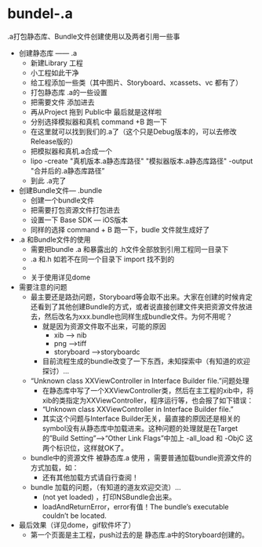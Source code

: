 # bundel-.a
.a打包静态库、Bundle文件创建使用以及两者引用一些事
* 创建静态库 —— .a
    * 新建Library 工程
    * 小工程如此干净
    * 给工程添加一些类（其中图片、Storyboard、xcassets、vc 都有了）
    * 打包静态库 .a的一些设置
    * 把需要文件 添加进去
    * 再从Project 拖到 Public中 最后就是这样啦
    * 分别选择模拟器和真机 command +B 跑一下
    * 在这里就可以找到我们的.a了（这个只是Debug版本的，可以去修改Release版的）
    * 把模拟器和真机.a合成一个
    * lipo -create "真机版本.a静态库路径" "模拟器版本.a静态库路径" -output "合并后的.a静态库路径”
    * 到此 .a完了
* 创建Bundle文件—  .bundle
    * 创建一个bundle文件
    * 把需要打包资源文件打包进去
    * 设置一下 Base SDK — iOS版本
    * 同样的选择 command + B  跑一下，budle 文件就生成好了 
* .a 和Bundle文件的使用
    * 需要把bundle .a 和暴露出的 .h文件全部放到引用工程同一目录下
    * .a 和.h 如若不在同一个目录下  import 找不到的
    * 
    * 关于使用详见dome
* 需要注意的问题
    * 最主要还是路劲问题，Storyboard等会取不出来。大家在创建的时候肯定还看到了其他创建Bundle的方式，或者说直接创建文件夹把资源文件放进去，然后改名为xxx.bundle也同样生成bundle文件。为何不用呢？
        * 就是因为资源文件取不出来，可能的原因
            * xib —> nib
            * png —>tiff
            * storyboard —>storyboardc
        * 目前流程生成的bundle改变了一下东西，未知探索中（有知道的欢迎探讨）…
    * “Unknown class XXViewController in Interface Builder file.”问题处理
        *  在静态库中写了一个XXViewController类，然后在主工程的xib中，将xib的类指定为XXViewController，程序运行等，也会报了如下错误：
        * “Unknown class XXViewController in Interface Builder file.”
        * 其实这个问题与Interface Builder无关，最直接的原因还是相关的symbol没有从静态库中加载进来。这种问题的处理就是在Target的”Build Setting”–>“Other Link Flags”中加上 -all_load 和 -ObjC 这两个标识位，这样就OK了。
    * bundle中的资源文件 被静态库.a 使用 ，需要普通加载bundle资源文件的方式加载，如：
        * 还有其他加载方式请自行查阅！
    *  bundle 加载的问题，（有知道的道友欢迎交流）...
        * (not yet loaded)  ，打印NSBundle会出来。
        * loadAndReturnError，error有值！The bundle’s executable couldn’t be located.
* 最后效果（详见dome，gif软件坏了）
    * 第一个页面是主工程，push过去的是 静态库.a中的Storyboard创建的。
